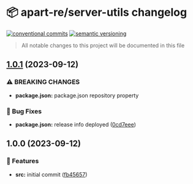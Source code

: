 # 📦 apart-re/server-utils changelog

[![conventional commits](https://img.shields.io/badge/conventional%20commits-1.0.0-yellow.svg)](https://conventionalcommits.org)
[![semantic versioning](https://img.shields.io/badge/semantic%20versioning-2.0.0-green.svg)](https://semver.org)

> All notable changes to this project will be documented in this file

## [1.0.1](https://github.com/apart-re/server-utils/compare/v1.0.0...v1.0.1) (2023-09-12)


### ⚠ BREAKING CHANGES

* **package.json:** package.json repository property

### 🐛 Bug Fixes

* **package.json:** release info deployed ([0cd7eee](https://github.com/apart-re/server-utils/commit/0cd7eee55afe83ba2145e258f3d68ff77758649a))

## 1.0.0 (2023-09-12)


### 🍕 Features

* **src:** initial commit ([fb45657](https://github.com/apart-re/server-utils/commit/fb4565783a5c9a3de37c382acedef8eb78fc3f0a))
